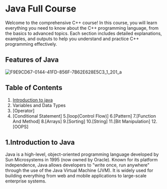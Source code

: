 # Java Full Course

Welcome to the comprehensive C++ course! In this course, you will learn everything you need to know about the C++ programming language, from the basics to advanced topics. Each section includes detailed explanations, examples, and outputs to help you understand and practice C++ programming effectively.

## Features of Java
![F9E9CD67-0144-41FD-856F-7B62E628E5C3_1_201_a](https://github.com/user-attachments/assets/f95027ae-ada5-4cdb-9d6c-a903528de348)


## Table of Contents

1. [Introduction to java](#1.Intoduction-to-Java)
2. Variables and Data Types
3. [Operator]
4. [Conditional Statement]
5.[loop(Control Flow)]
6.[Pattern]
7.[Function And Method]
8.[Arrays]
9.[Sorting]
10.[String]
11.[Bit Manipulation]
12.[OOPS]

## 1.Introduction to Java
Java is a high-level, object-oriented programming language developed by Sun Microsystems in 1995 (now owned by Oracle). Known for its platform independence, Java allows developers to "write once, run anywhere" through the use of the Java Virtual Machine (JVM). It is widely used for building everything from web and mobile applications to large-scale enterprise systems.
